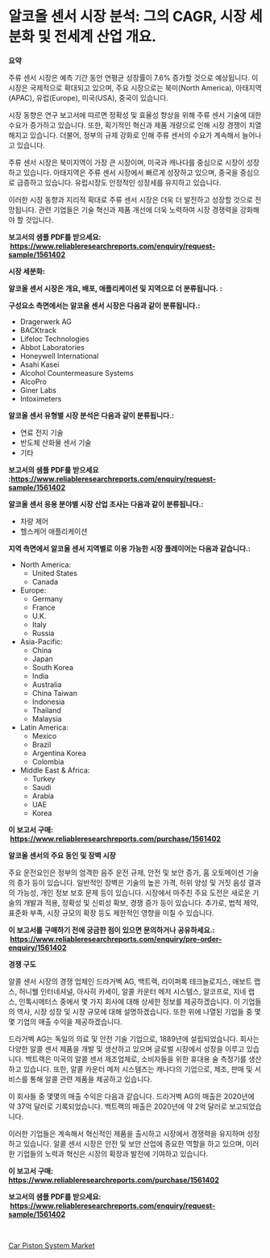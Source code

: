 <p><h1>알코올 센서 시장 분석: 그의 CAGR, 시장 세분화 및 전세계 산업 개요.</h1></p><p><strong>요약</strong></p>
<p><p>주류 센서 시장은 예측 기간 동안 연평균 성장률이 7.6% 증가할 것으로 예상됩니다. 이 시장은 국제적으로 확대되고 있으며, 주요 시장으로는 북미(North America), 아태지역(APAC), 유럽(Europe), 미국(USA), 중국이 있습니다. </p><p>시장 동향은 연구 보고서에 따르면 정확성 및 효율성 향상을 위해 주류 센서 기술에 대한 수요가 증가하고 있습니다. 또한, 획기적인 혁신과 제품 개량으로 인해 시장 경쟁이 치열해지고 있습니다. 더불어, 정부의 규제 강화로 인해 주류 센서의 수요가 계속해서 늘어나고 있습니다.</p><p>주류 센서 시장은 북미지역이 가장 큰 시장이며, 미국과 캐나다를 중심으로 시장이 성장하고 있습니다. 아태지역은 주류 센서 시장에서 빠르게 성장하고 있으며, 중국을 중심으로 급증하고 있습니다. 유럽시장도 안정적인 성장세를 유지하고 있습니다.</p><p>이러한 시장 동향과 지리적 확대로 주류 센서 시장은 더욱 더 발전하고 성장할 것으로 전망됩니다. 관련 기업들은 기술 혁신과 제품 개선에 더욱 노력하여 시장 경쟁력을 강화해야 할 것입니다.</p></p>
<p><strong>보고서의 샘플 PDF를 받으세요: &nbsp;<a href="https://www.reliableresearchreports.com/enquiry/request-sample/1561402">https://www.reliableresearchreports.com/enquiry/request-sample/1561402</a></strong></p>
<p><strong>시장 세분화:</strong></p>
<p><strong> 알코올 센서 시장은 개요, 배포, 애플리케이션 및 지역으로 더 분류됩니다. :</strong></p>
<p><strong>구성요소 측면에서는 알코올 센서 시장은 다음과 같이 분류됩니다.:</strong></p>
<p><ul><li>Dragerwerk AG</li><li>BACKtrack</li><li>Lifeloc Technologies</li><li>Abbot Laboratories</li><li>Honeywell International</li><li>Asahi Kasei</li><li>Alcohol Countermeasure Systems</li><li>AlcoPro</li><li>Giner Labs</li><li>Intoximeters</li></ul></p>
<p><strong> 알코올 센서 유형별 시장 분석은 다음과 같이 분류됩니다.:</strong></p>
<p><ul><li>연료 전지 기술</li><li>반도체 산화물 센서 기술</li><li>기타</li></ul></p>
<p><strong>보고서의 샘플 PDF를 받으세요 :<a href="https://www.reliableresearchreports.com/enquiry/request-sample/1561402">https://www.reliableresearchreports.com/enquiry/request-sample/1561402</a></strong></p>
<p><strong> 알코올 센서 응용 분야별 시장 산업 조사는 다음과 같이 분류됩니다.:</strong></p>
<p><ul><li>차량 제어</li><li>헬스케어 애플리케이션</li></ul></p>
<p><strong>지역 측면에서 알코올 센서 지역별로 이용 가능한 시장 플레이어는 다음과 같습니다.:</strong></p>
<p><ul>
    <li>
        North America:
        <ul>
            <li>United States</li>
            <li>Canada</li>
        </ul>
    </li>
    <li>
        Europe:
        <ul>
            <li>Germany</li>
            <li>France</li>
            <li>U.K.</li>
            <li>Italy</li>
            <li>Russia</li>
        </ul>
    </li>
    <li>
        Asia-Pacific:
        <ul>
            <li>China</li>
            <li>Japan</li>
            <li>South Korea</li>
            <li>India</li>
            <li>Australia</li>
            <li>China Taiwan</li>
            <li>Indonesia</li>
            <li>Thailand</li>
            <li>Malaysia</li>
        </ul>
    </li>
    <li>
        Latin America:
        <ul>
            <li>Mexico</li>
            <li>Brazil</li>
            <li>Argentina Korea</li>
            <li>Colombia</li>
        </ul>
    </li>
    <li>
        Middle East & Africa:
        <ul>
            <li>Turkey</li>
            <li>Saudi</li>
            <li>Arabia</li>
            <li>UAE</li>
            <li>Korea</li>
        </ul>
    </li>
    </ul></p>
<p><strong>이 보고서 구매: &nbsp;<a href="https://www.reliableresearchreports.com/purchase/1561402">https://www.reliableresearchreports.com/purchase/1561402</a></strong></p>
<p><strong>알코올 센서의 주요 동인 및 장벽 시장</strong></p>
<p><p>주요 운전요인은 정부의 엄격한 음주 운전 규제, 안전 및 보안 증가, 홈 오토메이션 기술의 증가 등이 있습니다. 일반적인 장벽은 기술의 높은 가격, 허위 양성 및 거짓 음성 결과의 가능성, 개인 정보 보호 문제 등이 있습니다. 시장에서 마주친 주요 도전은 새로운 기술의 개발과 적용, 정확성 및 신뢰성 확보, 경쟁 증가 등이 있습니다. 추가로, 법적 제약, 표준화 부족, 시장 규모의 확장 등도 제한적인 영향을 미칠 수 있습니다.</p></p>
<p><strong>이 보고서를 구매하기 전에 궁금한 점이 있으면 문의하거나 공유하세요.: &nbsp;<a href="https://www.reliableresearchreports.com/enquiry/pre-order-enquiry/1561402">https://www.reliableresearchreports.com/enquiry/pre-order-enquiry/1561402</a></strong></p>
<p><strong>경쟁 구도</strong></p>
<p><p>알콜 센서 시장의 경쟁 업체인 드라거벡 AG, 백트랙, 라이퍼록 테크놀로지스, 애보트 랩스, 허니웰 인터네셔널, 아사히 카세이, 알콜 카운터 메저 시스템스, 알코프로, 지네 랩스, 인톡시메터스 중에서 몇 가지 회사에 대해 상세한 정보를 제공하겠습니다. 이 기업들의 역사, 시장 성장 및 시장 규모에 대해 설명하겠습니다. 또한 위에 나열된 기업들 중 몇몇 기업의 매출 수익을 제공하겠습니다.</p><p>드라거벡 AG는 독일의 의료 및 안전 기술 기업으로, 1889년에 설립되었습니다. 회사는 다양한 알콜 센서 제품을 개발 및 생산하고 있으며 글로벌 시장에서 성장을 이루고 있습니다. 백트랙은 미국의 알콜 센서 제조업체로, 소비자들을 위한 휴대용 술 측정기를 생산하고 있습니다. 또한, 알콜 카운터 메저 시스템즈는 캐나다의 기업으로, 제조, 판매 및 서비스를 통해 알콜 관련 제품을 제공하고 있습니다.</p><p>이 회사들 중 몇몇의 매출 수익은 다음과 같습니다. 드라거벡 AG의 매출은 2020년에 약 37억 달러로 기록되었습니다. 백트랙의 매출은 2020년에 약 2억 달러로 보고되었습니다.</p><p>이러한 기업들은 계속해서 혁신적인 제품을 출시하고 시장에서 경쟁력을 유지하며 성장하고 있습니다. 알콜 센서 시장은 안전 및 보안 산업에 중요한 역할을 하고 있으며, 이러한 기업들의 노력과 혁신은 시장의 확장과 발전에 기여하고 있습니다.</p></p>
<p><strong>이 보고서 구매: &nbsp; <a href="https://www.reliableresearchreports.com/purchase/1561402">https://www.reliableresearchreports.com/purchase/1561402</a></strong></p>
<p><strong>보고서의 샘플 PDF를 받으세요: &nbsp;<a href="https://www.reliableresearchreports.com/enquiry/request-sample/1561402">https://www.reliableresearchreports.com/enquiry/request-sample/1561402</a></strong><strong></strong></p>
<p>&nbsp;</p>
<p><p><a href="https://meowing-lemming-dd3.notion.site/Car-Piston-System-Market-Size-Share-Trends-Analysis-Report-By-Material-By-Type-By-End-user-By--5a1cdcb30c774981a3ed6021436fbc4d">Car Piston System Market</a></p></p>
